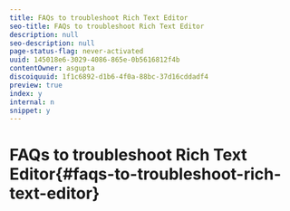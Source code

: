 ```yaml
---
title: FAQs to troubleshoot Rich Text Editor
seo-title: FAQs to troubleshoot Rich Text Editor
description: null
seo-description: null
page-status-flag: never-activated
uuid: 145018e6-3029-4086-865e-0b5616812f4b
contentOwner: asgupta
discoiquuid: 1f1c6892-d1b6-4f0a-88bc-37d16cddadf4
preview: true
index: y
internal: n
snippet: y
---
```


# FAQs to troubleshoot Rich Text Editor{#faqs-to-troubleshoot-rich-text-editor}


